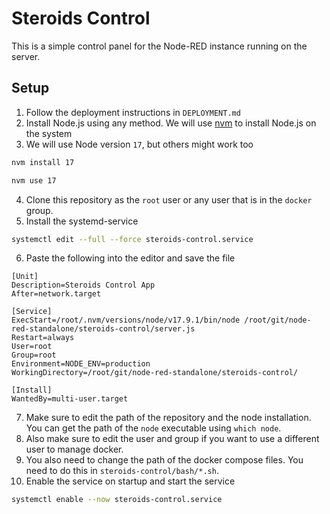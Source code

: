 # Steroids Control

This is a simple control panel for the Node-RED instance running on the server.

## Setup

1. Follow the deployment instructions in `DEPLOYMENT.md`
2. Install Node.js using any method. We will use [nvm](https://github.com/nvm-sh/nvm) to install Node.js on the system
3. We will use Node version `17`, but others might work too
```bash
nvm install 17
```
```bash
nvm use 17
```

4. Clone this repository as the `root` user or any user that is in the `docker` group.
5. Install the systemd-service
```bash
systemctl edit --full --force steroids-control.service
```

6. Paste the following into the editor and save the file
```
[Unit]
Description=Steroids Control App
After=network.target

[Service]
ExecStart=/root/.nvm/versions/node/v17.9.1/bin/node /root/git/node-red-standalone/steroids-control/server.js
Restart=always
User=root
Group=root
Environment=NODE_ENV=production
WorkingDirectory=/root/git/node-red-standalone/steroids-control/

[Install]
WantedBy=multi-user.target
```

7. Make sure to edit the path of the repository and the node installation. You can get the path of the `node` executable using `which node`.
8. Also make sure to edit the user and group if you want to use a different user to manage docker.
9. You also need to change the path of the docker compose files. You need to do this in `steroids-control/bash/*.sh`.
10. Enable the service on startup and start the service
```bash
systemctl enable --now steroids-control.service
```
